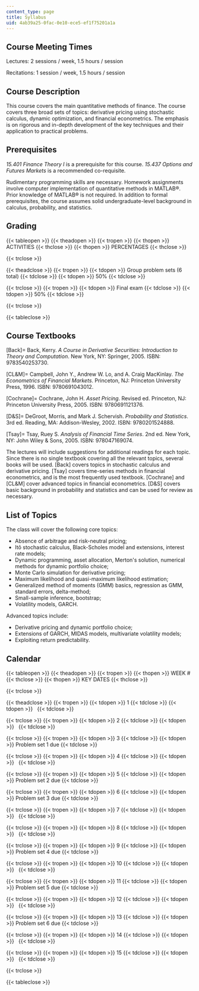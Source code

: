 ```yaml
---
content_type: page
title: Syllabus
uid: 4ab39a25-0fac-0e10-ece5-ef1f75201a1a
---
```


Course Meeting Times
--------------------

Lectures: 2 sessions / week, 1.5 hours / session

Recitations: 1 session / week, 1.5 hours / session

Course Description
------------------

This course covers the main quantitative methods of finance. The course covers three broad sets of topics: derivative pricing using stochastic calculus, dynamic optimization, and financial econometrics. The emphasis is on rigorous and in-depth development of the key techniques and their application to practical problems.

Prerequisites
-------------

_15.401 Finance Theory I_ is a prerequisite for this course. _15.437 Options and Futures Markets_ is a recommended co-requisite.

Rudimentary programming skills are necessary. Homework assignments involve computer implementation of quantitative methods in MATLAB®. Prior knowledge of MATLAB® is not required. In addition to formal prerequisites, the course assumes solid undergraduate-level background in calculus, probability, and statistics.

Grading
-------

{{< tableopen >}}
{{< theadopen >}}
{{< tropen >}}
{{< thopen >}}
ACTIVITIES
{{< thclose >}}
{{< thopen >}}
PERCENTAGES
{{< thclose >}}

{{< trclose >}}

{{< theadclose >}}
{{< tropen >}}
{{< tdopen >}}
Group problem sets (6 total)
{{< tdclose >}}
{{< tdopen >}}
50%
{{< tdclose >}}

{{< trclose >}}
{{< tropen >}}
{{< tdopen >}}
Final exam
{{< tdclose >}}
{{< tdopen >}}
50%
{{< tdclose >}}

{{< trclose >}}

{{< tableclose >}}

Course Textbooks
----------------

\[Back\]= Back, Kerry. _A Course in Derivative Securities:_ _Introduction to Theory and Computation_. New York, NY: Springer, 2005. ISBN: 9783540253730.

\[CL&M\]= Campbell, John Y., Andrew W. Lo, and A. Craig MacKinlay. _The Econometrics of Financial Markets_. Princeton, NJ: Princeton University Press, 1996. ISBN: 9780691043012.

\[Cochrane\]= Cochrane, John H. _Asset Pricing_. Revised ed. Princeton, NJ: Princeton University Press, 2005. ISBN: 9780691121376.

\[D&S\]= DeGroot, Morris, and Mark J. Schervish. _Probability and Statistics_. 3rd ed. Reading, MA: Addison-Wesley, 2002. ISBN: 9780201524888.

\[Tsay\]= Tsay, Ruey S. _Analysis of Financial Time Series_. 2nd ed. New York, NY: John Wiley & Sons, 2005. ISBN: 978047169074.

The lectures will include suggestions for additional readings for each topic. Since there is no single textbook covering all the relevant topics, several books will be used. \[Back\] covers topics in stochastic calculus and derivative pricing. \[Tsay\] covers time-series methods in financial econometrics, and is the most frequently used textbook. \[Cochrane\] and \[CL&M\] cover advanced topics in financial econometrics. \[D&S\] covers basic background in probability and statistics and can be used for review as necessary.

List of Topics
--------------

The class will cover the following core topics:

*   Absence of arbitrage and risk-neutral pricing;
*   Itô stochastic calculus, Black-Scholes model and extensions, interest rate models;
*   Dynamic programming, asset allocation, Merton's solution, numerical methods for dynamic portfolio choice;
*   Monte Carlo simulation for derivative pricing;
*   Maximum likelihood and quasi-maximum likelihood estimation;
*   Generalized method of moments (GMM) basics, regression as GMM, standard errors, delta-method;
*   Small-sample inference, bootstrap;
*   Volatility models, GARCH.

Advanced topics include:

*   Derivative pricing and dynamic portfolio choice;
*   Extensions of GARCH, MIDAS models, multivariate volatility models;
*   Exploiting return predictability.

Calendar
--------

{{< tableopen >}}
{{< theadopen >}}
{{< tropen >}}
{{< thopen >}}
WEEK #
{{< thclose >}}
{{< thopen >}}
KEY DATES
{{< thclose >}}

{{< trclose >}}

{{< theadclose >}}
{{< tropen >}}
{{< tdopen >}}
1
{{< tdclose >}}
{{< tdopen >}}
 
{{< tdclose >}}

{{< trclose >}}
{{< tropen >}}
{{< tdopen >}}
2
{{< tdclose >}}
{{< tdopen >}}
 
{{< tdclose >}}

{{< trclose >}}
{{< tropen >}}
{{< tdopen >}}
3
{{< tdclose >}}
{{< tdopen >}}
Problem set 1 due
{{< tdclose >}}

{{< trclose >}}
{{< tropen >}}
{{< tdopen >}}
4
{{< tdclose >}}
{{< tdopen >}}
 
{{< tdclose >}}

{{< trclose >}}
{{< tropen >}}
{{< tdopen >}}
5
{{< tdclose >}}
{{< tdopen >}}
Problem set 2 due
{{< tdclose >}}

{{< trclose >}}
{{< tropen >}}
{{< tdopen >}}
6
{{< tdclose >}}
{{< tdopen >}}
Problem set 3 due
{{< tdclose >}}

{{< trclose >}}
{{< tropen >}}
{{< tdopen >}}
7
{{< tdclose >}}
{{< tdopen >}}
 
{{< tdclose >}}

{{< trclose >}}
{{< tropen >}}
{{< tdopen >}}
8
{{< tdclose >}}
{{< tdopen >}}
 
{{< tdclose >}}

{{< trclose >}}
{{< tropen >}}
{{< tdopen >}}
9
{{< tdclose >}}
{{< tdopen >}}
Problem set 4 due
{{< tdclose >}}

{{< trclose >}}
{{< tropen >}}
{{< tdopen >}}
10
{{< tdclose >}}
{{< tdopen >}}
 
{{< tdclose >}}

{{< trclose >}}
{{< tropen >}}
{{< tdopen >}}
11
{{< tdclose >}}
{{< tdopen >}}
Problem set 5 due
{{< tdclose >}}

{{< trclose >}}
{{< tropen >}}
{{< tdopen >}}
12
{{< tdclose >}}
{{< tdopen >}}
 
{{< tdclose >}}

{{< trclose >}}
{{< tropen >}}
{{< tdopen >}}
13
{{< tdclose >}}
{{< tdopen >}}
Problem set 6 due
{{< tdclose >}}

{{< trclose >}}
{{< tropen >}}
{{< tdopen >}}
14
{{< tdclose >}}
{{< tdopen >}}
 
{{< tdclose >}}

{{< trclose >}}
{{< tropen >}}
{{< tdopen >}}
15
{{< tdclose >}}
{{< tdopen >}}
 
{{< tdclose >}}

{{< trclose >}}

{{< tableclose >}}